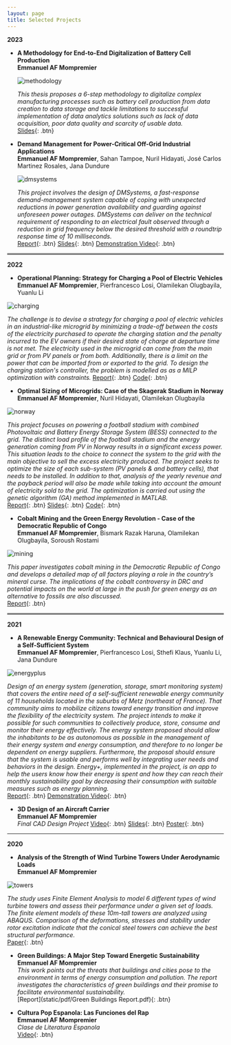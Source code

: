 ```yaml
---
layout: page
title: Selected Projects
---
```


**2023**

- **A Methodology for End-to-End Digitalization of Battery Cell Production**  
  **Emmanuel AF Mompremier**
    <img src=" ">

    ![methodology](static/img/methodology.jpg)
  

  *This thesis proposes a 6-step methodology to digitalize complex manufacturing processes such as battery cell production from data creation to data storage and 
   tackle limitations to successful implementation of data analytics solutions such as lack of data acquisition, poor data quality and scarcity of usable data.*  
  [Slides](static/pdf/Thesis_Presentation.pdf){: .btn}
  

  

- **Demand Management for Power-Critical Off-Grid Industrial Applications**  
  **Emmanuel AF Mompremier**, Sahan Tampoe, Nuril Hidayati, José Carlos Martinez Rosales, Jana Dundure

     ![dmsystems](static/img/dmsystems.jpg)

    *This project involves the design of DMSystems, a fast-response demand-management system capable of coping with unexpected reductions in power generation availability and guarding against unforeseen power outages. DMSystems can deliver on the technical requirement of responding to an electrical fault observed through a reduction in grid frequency below the desired threshold with a roundtrip response time of 10 milliseconds.*  
  [Report](static/pdf/Challenge_Based_Module_Report.pdf){: .btn}
  [Slides](static/pdf/CBM_Final_Presentation.pdf){: .btn}
  [Demonstration Video]([static/pdf/CBM_Final_Presentation.pdf](https://www.youtube.com/watch?v=oFLpF7w5C1g)){: .btn}


<hr style="height:4px;border-width:0;color:blue;background-color:gray">


**2022**

- **Operational Planning: Strategy for Charging a Pool of Electric Vehicles**  
  **Emmanuel AF Mompremier**, Pierfrancesco Losi, Olamilekan Olugbayila, Yuanlu Li

![charging](static/img/charging.jpg)
  
  *The challenge is to devise a strategy for charging a pool of electric vehicles in an industrial-like microgrid by minimizing a trade-off between the costs of the electricity purchased to operate the charging station and the penalty incurred to the EV owners if their desired state of charge at departure time is not met. The electricity used in the microgrid can come from the main grid or from PV panels or from both. Additionally, there is a limit on the power that can be imported from or exported to the grid. To design the charging station's controller, the problem is modelled as as a MILP optimization with constraints.*
  [Report](static/pdf/Operational_Planning_Report.pdf){: .btn}
  [Code](https://github.com/emmanuel-mp/operational-planing-charging-pool){: .btn}
  
 

- **Optimal Sizing of Microgrids: Case of the Skagerak Stadium in Norway**  
  **Emmanuel AF Mompremier**, Nuril Hidayati, Olamilekan Olugbayila

  
![norway](static/img/norway.jpg)
  
  *This project focuses on powering a football stadium with combined Photovoltaic and Battery Energy Storage System (BESS) connected to the grid. The distinct load profile of the football stadium and the energy generation coming from PV in Norway results in a significant excess power. This situation leads to the choice to connect the system to the grid with the main objective to sell the excess electricity produced. The project seeks to optimize the size of each sub-system (PV panels & and battery cells), that needs to be installed. In addition to that, analysis of the yearly revenue and the payback period will also be made while taking into account the amount of electricity sold to the grid. The optimization is carried out using the genetic algorithm (GA) method implemented in MATLAB.*  
  [Report](static/pdf/norway_report.pdf){: .btn}
  [Slides](static/pdf/norway_slides.pdf){: .btn}
  [Code](https://github.com/emmanuel-mp/optimal-sizing-stadium/tree/main){: .btn}




 - **Cobalt Mining and the Green Energy Revolution - Case of the Democratic Republic of Congo**  
  **Emmanuel AF Mompremier**, Bismark Razak Haruna, Olamilekan Olugbayila, Soroush Rostami

  
![mining](static/img/mining.jpg)
  
  *This paper investigates cobalt mining in the Democratic Republic of Congo and develops a detailed map of all factors playing a role in the
country’s mineral curse. The implications of the cobalt controversy in DRC and potential impacts on the world at large in the push for green energy as an alternative to fossils are also discussed.*  
  [Report](static/pdf/mining_report.pdf){: .btn}
  
  


  <hr style="height:4px;border-width:0;color:blue;background-color:gray">



  

**2021**

- **A Renewable Energy Community: Technical and Behavioural Design of a Self-Sufficient System**  
  **Emmanuel AF Mompremier**, Pierfrancesco Losi, Sthefi Klaus, Yuanlu Li, Jana Dundure

![energyplus](static/img/energyplus.jpg)
    
  *Design of an energy system (generation, storage, smart monitoring system) that covers the entire need of a self-sufficient renewable energy community of 11 households located in the suburbs of Metz (northeast of France). That community aims to mobilize citizens toward energy transition and improve the flexibility of the electricity system. The project intends to make it possible for such communities to collectively produce, store, consume and monitor their energy effectively. The energy system proposed should allow the inhabitants to be as autonomous as possible in the management of their energy system and energy consumption, and therefore to no longer be dependent on energy suppliers. Furthermore, the proposal should ensure that the system is usable and performs well by integrating user needs and behaviors in the design. Energy+, implemented in the project, is an app to help the users know how their energy is spent and how they can reach their monthly sustainability goal by decreasing their consumption with suitable measures such as energy planning.*  
  [Report](static/pdf/energyplus_report.pdf){: .btn}
  [Demonstration Video](https://www.youtube.com/watch?v=hNCByKByH54){: .btn}


 - **3D Design of an Aircraft Carrier**  
  **Emmanuel AF Mompremier**    
  *Final CAD Design Project*
  [Video](https://www.youtube.com/watch?v=Fx6K5C6MVKo){: .btn}
  [Slides](/static/ppt/gears.ppt){: .btn}
  [Poster](/static/poster/FinalPoster.pdf){: .btn}


  <hr style="height:2px;border-width:0;color:blue;background-color:gray">




  **2020**

- **Analysis of the Strength of Wind Turbine Towers Under Aerodynamic Loads**  
  **Emmanuel AF Mompremier**

![towers](static/img/towers.jpg)


  *The study uses Finite Element Analysis to model 6 different types of wind turbine towers and assess their performance under a given set of loads. The finite element models of these 10m-tall towers are analyzed using ABAQUS. Comparison of the deformations, stresses and stability under rotor excitation indicate that the conical steel towers can achieve the best structural performance.*  
  [Paper](static/pdf/towers_paper.pdf){: .btn}


- **Green Buildings: A Major Step Toward Energetic Sustainability**  
  **Emmanuel AF Mompremier**  
  *This work points out the threats that buildings and cities pose to the environment in terms of energy consumption and pollution. The report investigates the characteristics of green buildings and their promise to facilitate environmental sustainability.*  
  [Report](static/pdf/Green Buildings Report.pdf){: .btn}
  

- **Cultura Pop Espanola: Las Funciones del Rap**  
 **Emmanuel AF Mompremier**   
  *Clase de Literatura Espanola*  
  [Video](https://youtu.be/AgOV49G6VGo){: .btn}


